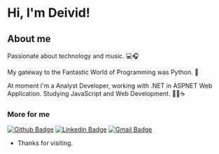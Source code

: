 # Hi, I'm Deivid! 

## About me
Passionate about technology and music. :computer::headphones:

My gateway to the Fantastic World of Programming was Python. :snake:

At moment i'm a Analyst Developer, working with .NET in ASPNET Web Application. Studying JavaScript and Web Development. :man_technologist::coffee:

### More for me

[![Github Badge](https://img.shields.io/badge/-Github-000?style=flat-square&logo=Github&logoColor=white&link=https://github.com/leividduan)](https://github.com/leividduan)
[![Linkedin Badge](https://img.shields.io/badge/-LinkedIn-blue?style=flat-square&logo=Linkedin&logoColor=white&link=https://www.linkedin.com/in/leividduan/)](https://www.linkedin.com/in/deivid-luan-c-08051811b/)
[![Gmail Badge](https://img.shields.io/badge/-Gmail-c14438?style=flat-square&logo=Gmail&logoColor=white&link=mailto:deivid.cardos@gmail.com)](mailto:deivid.cardos@gmail.com)

- Thanks for visiting.
